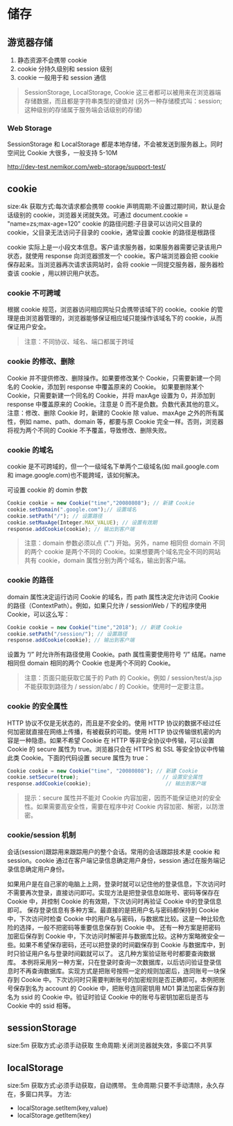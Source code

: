 # 储存

## 游览器存储

1. 静态资源不会携带 cookie
2. cookie 分持久级别和 session 级别
3. cookie 一般用于和 session 通信

> SessionStorage, LocalStorage, Cookie 这三者都可以被用来在浏览器端存储数据，而且都是字符串类型的键值对
> (另外一种存储模式叫：session;这种级别的存储属于服务端会话级别的存储)

### Web Storage

SessionStorage 和 LocalStorage 都是本地存储，不会被发送到服务器上。同时空间比 Cookie 大很多，一般支持 5-10M

<http://dev-test.nemikor.com/web-storage/support-test/>

## cookie

size:4k
获取方式:每次请求都会携带 cookie
声明周期:不设置过期时间，默认是会话级别的 cookie，浏览器关闭就失效。可通过 document.cookie = "name=zs;max-age=120"
cookie 的路径问题:子目录可以访问父目录的 cookie，父目录无法访问子目录的 cookie，通常设置 cookie 的路径是根路径

cookie 实际上是一小段文本信息。客户请求服务器，如果服务器需要记录该用户状态，就使用 response 向浏览器颁发一个 cookie。客户端浏览器会把 cookie 保存起来。当浏览器再次请求该网站时，会将 cookie 一同提交服务器，服务器检查该 cookie ，用以辨识用户状态。

### cookie 不可跨域

根据 cookie 规范，浏览器访问相应网址只会携带该域下的 cookie。cookie 的管理是由浏览器管理的，浏览器能够保证相应域只能操作该域名下的 cookie，从而保证用户安全。

> 注意：不同协议、域名、端口都属于跨域

### cookie 的修改、删除

Cookie 并不提供修改、删除操作。如果要修改某个 Cookie，只需要新建一个同名的 Cookie，添加到 response 中覆盖原来的 Cookie。
如果要删除某个 Cookie，只需要新建一个同名的 Cookie，并将 maxAge 设置为 0，并添加到 response 中覆盖原来的 Cookie。注意是 0 而不是负数。负数代表其他的意义。
注意：修改、删除 Cookie 时，新建的 Cookie 除 value、maxAge 之外的所有属性，例如 name、path、domain 等，都要与原 Cookie 完全一样。否则，浏览器将视为两个不同的 Cookie 不予覆盖，导致修改、删除失败。

### cookie 的域名

cookie 是不可跨域的，但一个一级域名下单两个二级域名(如 mail.google.com 和 image.google.com)也不能跨域，该如何解决。

可设置 cookie 的 domin 参数

```js
Cookie cookie = new Cookie("time","20080808"); // 新建 Cookie
cookie.setDomain(".google.com");// 设置域名
cookie.setPath("/"); // 设置路径
cookie.setMaxAge(Integer.MAX_VALUE); // 设置有效期
response.addCookie(cookie); // 输出到客户端
```

> 注意：domain 参数必须以点 (".") 开始。另外，name 相同但 domain 不同的两个 cookie 是两个不同的 Cookie。如果想要两个域名完全不同的网站共有 cookie，domain 属性分别为两个域名，输出到客户端。

### cookie 的路径

domain 属性决定运行访问 Cookie 的域名，而 path 属性决定允许访问 Cookie 的路径（ContextPath）。例如，如果只允许 / sessionWeb / 下的程序使用 Cookie，可以这么写：

```js
Cookie cookie = new Cookie("time","2018"); // 新建 Cookie
cookie.setPath("/session/"); // 设置路径
response.addCookie(cookie); // 输出到客户端
```

设置为 “/” 时允许所有路径使用 Cookie。path 属性需要使用符号 “/” 结尾。name 相同但 domain 相同的两个 Cookie 也是两个不同的 Cookie。

> 注意：页面只能获取它属于的 Path 的 Cookie。例如 / session/test/a.jsp 不能获取到路径为 / session/abc / 的 Cookie。使用时一定要注意。

### cookie 的安全属性

HTTP 协议不仅是无状态的，而且是不安全的。使用 HTTP 协议的数据不经过任何加密就直接在网络上传播，有被截获的可能。使用 HTTP 协议传输很机密的内容是一种隐患。如果不希望 Cookie 在 HTTP 等非安全协议中传输，可以设置 Cookie 的 secure 属性为 true。浏览器只会在 HTTPS 和 SSL 等安全协议中传输此类 Cookie。下面的代码设置 secure 属性为 true：

```js
Cookie cookie = new Cookie("time", "20080808"); // 新建 Cookie
cookie.setSecure(true);                           // 设置安全属性
response.addCookie(cookie);                        // 输出到客户端
```

> 提示：secure 属性并不能对 Cookie 内容加密，因而不能保证绝对的安全性。如果需要高安全性，需要在程序中对 Cookie 内容加密、解密，以防泄密。

### cookie/session 机制

会话(session)跟踪用来跟踪用户的整个会话。常用的会话跟踪技术是 cookie 和 session。cookie 通过在客户端记录信息确定用户身份，session 通过在服务端记录信息确定用户身份。

如果用户是在自己家的电脑上上网，登录时就可以记住他的登录信息，下次访问时不需要再次登录，直接访问即可。实现方法是把登录信息如账号、密码等保存在 Cookie 中，并控制 Cookie 的有效期，下次访问时再验证 Cookie 中的登录信息即可。
保存登录信息有多种方案。最直接的是把用户名与密码都保持到 Cookie 中，下次访问时检查 Cookie 中的用户名与密码，与数据库比较。这是一种比较危险的选择，一般不把密码等重要信息保存到 Cookie 中。
还有一种方案是把密码加密后保存到 Cookie 中，下次访问时解密并与数据库比较。这种方案略微安全一些。如果不希望保存密码，还可以把登录的时间戳保存到 Cookie 与数据库中，到时只验证用户名与登录时间戳就可以了。
这几种方案验证账号时都要查询数据库。
本例将采用另一种方案，只在登录时查询一次数据库，以后访问验证登录信息时不再查询数据库。实现方式是把账号按照一定的规则加密后，连同账号一块保存到 Cookie 中。下次访问时只需要判断账号的加密规则是否正确即可。本例把账号保存到名为 account 的 Cookie 中，把账号连同密钥用 MD1 算法加密后保存到名为 ssid 的 Cookie 中。验证时验证 Cookie 中的账号与密钥加密后是否与 Cookie 中的 ssid 相等。

## sessionStorage

size:5m
获取方式:必须手动获取
生命周期:关闭浏览器就失效，多窗口不共享

## localStorage

size:5m
获取方式:必须手动获取，自动携带。
生命周期:只要不手动清除，永久存在，多窗口共享。
方法:

- localStorage.setItem(key,value)
- localStorage.getItem(key)
